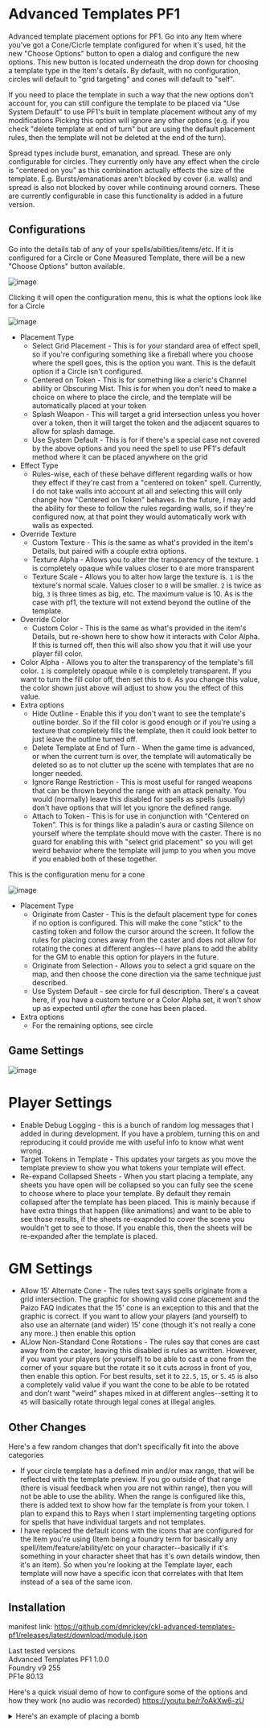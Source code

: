 # Advanced Templates PF1

Advanced template placement options for PF1. Go into any Item where you've got a Cone/Cicrle template configured for when it's used, hit the new "Choose Options" button to open a dialog and configure the new options. This new button is located underneath the drop down for choosing a template type in the Item's details. By default, with no configuration, circles will default to "grid targeting" and cones will default to "self".

If you need to place the template in such a way that the new options don't account for, you can still configure the template to be placed via "Use System Default" to use PF1's built in template placement without any of my modifications Picking this option will ignore any other options (e.g. if you check "delete template at end of turn" but are using the default placement rules, then the template will not be deleted at the end of the turn).

Spread types include burst, emanation, and spread. These are only configurable for circles. They currently only have any effect when the circle is "centered on you" as this combination actually effects the size of the template. E.g. Bursts/emanationas aren't blocked by cover (i.e. walls) and spread is also not blocked by cover while continuing around corners. These are currently configurable in case this functionality is added in a future version.

## Configurations

Go into the details tab of any of your spells/abilities/items/etc. If it is configured for a Circle or Cone Measured Template, there will be a new "Choose Options" button available.

![image](https://user-images.githubusercontent.com/3664822/158039749-0fe511cf-73f9-4020-abc1-36805f8feed7.png)

Clicking it will open the configuration menu, this is what the options look like for a Circle

![image](https://user-images.githubusercontent.com/3664822/162764540-1ca601e7-dc5a-4444-b493-5e458e9ca08c.png)

- Placement Type
  - Select Grid Placement - This is for your standard area of effect spell, so if you're configuring something like a fireball where you choose where the spell goes, this is the option you want. This is the default option if a Circle isn't configured.
  - Centered on Token - This is for something like a cleric's Channel ability or Obscuring Mist. This is for when you don't need to make a choice on where to place the circle, and the template will be automatically placed at your token
  - Splash Weapon - This will target a grid intersection unless you hover over a token, then it will target the token and the adjacent squares to allow for splash damage.
  - Use System Default - This is for if there's a special case not covered by the above options and you need the spell to use PF1's default method where it can be placed anywhere on the grid
- Effect Type
  - Rules-wise, each of these behave different regarding walls or how they effect if they're cast from a "centered on token" spell. Currently, I do not take walls into account at all and selecting this will only change how "Centered on Token" behaves. In the future, I may add the ability for these to follow the rules regarding walls, so if they're configured now, at that point they would automatically work with walls as expected.
- Override Texture
  - Custom Texture - This is the same as what's provided in the item's Details, but paired with a couple extra options.
  - Texture Alpha - Allows you to alter the transparency of the texture. `1` is completely opaque while values closer to `0` are more transparent
  - Texture Scale - Allows you to alter how large the texture is. `1` is the texture's normal scale. Values closer to `0` will be smaller. `2` is twice as big, `3` is three times as big, etc. The maximum value is 10. As is the case with pf1, the texture will not extend beyond the outline of the template.
- Override Color
  - Custom Color - This is the same as what's provided in the item's Details, but re-shown here to show how it interacts with Color Alpha. If this is turned off, then this will also show you that it will use your player fill color.
- Color Alpha - Allows you to alter the transparency of the template's fill color. `1` is completely opaque while `0` is completely transparent. If you want to turn the fill color off, then set this to `0`. As you change this value, the color shown just above will adjust to show you the effect of this value.
- Extra options
  - Hide Outline - Enable this if you don't want to see the template's outline border. So if the fill color is good enough or if you're using a texture that completely fills the template, then it could look better to just leave the outline turned off.
  - Delete Template at End of Turn - When the game time is advanced, or when the current turn is over, the template will automatically be deleted so as to not clutter up the scene with templates that are no longer needed.
  - Ignore Range Restriction - This is most useful for ranged weapons that can be thrown beyond the range with an attack penalty. You would (normally) leave this disabled for spells as spells (usually) don't have options that will let you ignore the defined range.
  - Attach to Token - This is for use in conjunction with "Centered on Token". This is for things like a paladin's aura or casting Silence on yourself where the template should move with the caster. There is no guard for enabling this with "select grid placement" so you will get weird behavior where the template will jump to you when you move if you enabled both of these together.

This is the configuration menu for a cone

![image](https://user-images.githubusercontent.com/3664822/162764602-9cf48a13-1cca-4a0e-a0a4-2e5402297a11.png)

- Placement Type
  - Originate from Caster - This is the default placement type for cones if no option is configured. This will make the cone "stick" to the casting token and follow the cursor around the screen. It follow the rules for placing cones away from the caster and does not allow for rotating the cones at different angles--I have plans to add the ability for the GM to enable this option for players in the future.
  - Originate from Selection - Allows you to select a grid square on the map, and then choose the cone direction via the same technique just described.
  - Use System Default - see circle for full description. There's a caveat here, if you have a custom texture or a Color Alpha set, it won't show up as expected until _after_ the cone has been placed.
- Extra options
  - For the remaining options, see circle

## Game Settings

![image](https://user-images.githubusercontent.com/3664822/163084801-6bf5adde-d21c-42bc-8474-f0db2967b538.png)

# Player Settings

- Enable Debug Logging - this is a bunch of random log messages that I added in during development. If you have a problem, turning this on and reproducing it could provide me with useful info to know what went wrong.
- Target Tokens in Template - This updates your targets as you move the template preview to show you what tokens your template will effect.
- Re-expand Collapsed Sheets - When you start placing a template, any sheets you have open will be collapsed so you can fully see the scene to choose where to place your template. By default they remain collapsed after the template has been placed. This is mainly because if have extra things that happen (like animations) and want to be able to see those results, if the sheets re-exapnded to cover the scene you wouldn't get to see to those. If you enable this, then the sheets will be re-expanded after the template is placed.

# GM Settings

- Allow 15' Alternate Cone - The rules text says spells originate from a grid intersection. The graphic for showing valid cone placement and the Paizo FAQ indicates that the 15' cone is an exception to this and that the graphic is correct. If you want to allow your players (and yourself) to also use an alternate (and wider) 15' cone (though it's not really a cone any more..) then enable this option
- ALlow Non-Standard Cone Rotations - The rules say that cones are cast away from the caster, leaving this disabled is rules as written. However, if you want your players (or yourself) to be able to cast a cone from the corner of your square but the rotate it so it cuts across in front of you, then enable this option. For best results, set it to `22.5`, `15`, or `5`. `45` is also a completely valid value if you want the cone to be able to be rotated and don't want "weird" shapes mixed in at different angles--setting it to `45` will basically rotate through legal cones at illegal angles.

## Other Changes

Here's a few random changes that don't specifically fit into the above categories
- If your circle template has a defined min and/or max range, that will be reflected with the template preview. If you go outside of that range (there is visual feedback when you are not within range), then you will not be able to use the ability. When the range is configured like this, there is added text to show how far the template is from your token. I plan to expand this to Rays when I start implementing targeting options for spells that have individual targets and not templates.
- I have replaced the default icons with the icons that are configured for the Item you're using (Item being a foundry term for basically any spell/item/feature/ability/etc on your character--basically if it's something in your character sheet that has it's own details window, then it's an Item). So when you're looking at the Template layer, each template will now have a specific icon that correlates with that Item instead of a sea of the same icon.

## Installation

manifest link: https://github.com/dmrickey/ckl-advanced-templates-pf1/releases/latest/download/module.json

Last tested versions  
Advanced Templates PF1 1.0.0  
Foundry v9 255  
PF1e 80.13

Here's a quick visual demo of how to configure some of the options and how they work (no audio was recorded)
https://youtu.be/r7oAkXw6-zU 

<details>
  <summary>Here's an example of placing a bomb</summary>
  
https://user-images.githubusercontent.com/3664822/159150950-cec5c5cb-4be2-486b-80c9-f5cbb305a9fa.mp4
  
</details>
